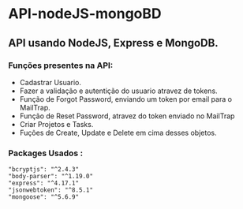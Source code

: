 # API-nodeJS-mongoBD

## API usando NodeJS, Express e MongoDB.
### Funções presentes na API:
- Cadastrar Usuario.
- Fazer a validação e autentição do usuario atravez de tokens.
- Função de Forgot Password, enviando um token por email para o MailTrap.
- Função de Reset Password, atravez do token enviado no MailTrap
- Criar Projetos e Tasks.
- Fuções de Create, Update e Delete em cima desses objetos.

### Packages Usados :
```
"bcryptjs": "^2.4.3"
"body-parser": "^1.19.0"
"express": "^4.17.1"
"jsonwebtoken": "^8.5.1"
"mongoose": "^5.6.9"
```
